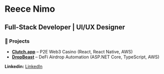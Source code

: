 # Reece Nimo

## Full-Stack Developer | UI/UX Designer

### 🚀 Projects
- **[Clutch.app](https://clutch.app/)** – P2E Web3 Casino (React, React Native, AWS)
- **[DropBeast](https://www.dropbeast.xyz/)** – DeFi Airdrop Automation (ASP.NET Core, TypeScript, AWS)

**Linkedin:** [LinkedIn](https://www.linkedin.com/in/reece-nimorakiotakis/)  
